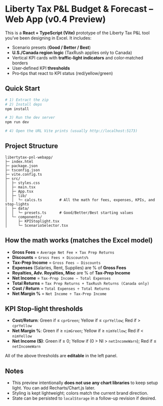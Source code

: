 # Liberty Tax P&L Budget & Forecast – Web App (v0.4 Preview)

This is a **React + TypeScript (Vite)** prototype of the Liberty Tax P&L tool you’ve been designing in Excel. It includes:

- Scenario presets (**Good / Better / Best**)
- **U.S./Canada region logic** (TaxRush applies only to Canada)
- Vertical KPI cards with **traffic‑light indicators** and color‑matched borders
- User‑defined KPI **thresholds**
- Pro‑tips that react to KPI status (red/yellow/green)

## Quick Start

```bash
# 1) Extract the zip
# 2) Install deps
npm install

# 3) Run the dev server
npm run dev

# 4) Open the URL Vite prints (usually http://localhost:5173)
```

## Project Structure

```
libertytax-pnl-webapp/
├─ index.html
├─ package.json
├─ tsconfig.json
├─ vite.config.ts
├─ src/
│  ├─ styles.css
│  ├─ main.tsx
│  ├─ App.tsx
│  ├─ lib/
│  │  └─ calcs.ts        # All the math for fees, expenses, KPIs, and stop-lights
│  ├─ data/
│  │  └─ presets.ts      # Good/Better/Best starting values
│  └─ components/
│     ├─ KPIStoplight.tsx
│     └─ ScenarioSelector.tsx
```

## How the math works (matches the Excel model)

- **Gross Fees** = `Average Net Fee × Tax Prep Returns`
- **Discounts** = `Gross Fees × Discounts%`
- **Tax‑Prep Income** = `Gross Fees − Discounts`
- **Expenses** (Salaries, Rent, Supplies) are % of **Gross Fees**
- **Royalties, Adv. Royalties, Misc** are % of **Tax‑Prep Income**
- **Net Income** = `Tax‑Prep Income − Total Expenses`
- **Total Returns** = `Tax Prep Returns + TaxRush Returns (Canada only)`
- **Cost / Return** = `Total Expenses ÷ Total Returns`
- **Net Margin %** = `Net Income ÷ Tax‑Prep Income`

## KPI Stop‑light thresholds

- **Cost/Return**: Green if ≤ `cprGreen`; Yellow if ≤ `cprYellow`; Red if > `cprYellow`
- **Net Margin %**: Green if ≥ `nimGreen`; Yellow if ≥ `nimYellow`; Red if < `nimYellow`
- **Net Income ($)**: Green if ≥ 0; Yellow if (0 > NI > `netIncomeWarn`); Red if ≤ `netIncomeWarn`

All of the above thresholds are **editable** in the left panel.

## Notes

- This preview intentionally **does not use any chart libraries** to keep setup light. You can add Recharts/Chart.js later.
- Styling is kept lightweight; colors match the current brand direction.
- State can be persisted to `localStorage` in a follow-up revision if desired.
